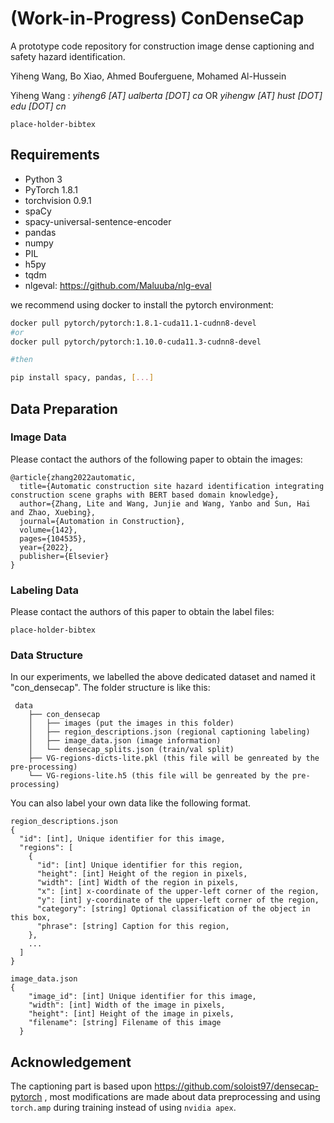 # (Work-in-Progress) ConDenseCap

A prototype code repository for construction image dense captioning and safety hazard identification.

Yiheng Wang, Bo Xiao, Ahmed Bouferguene, Mohamed Al-Hussein

Yiheng Wang : *yiheng6 [AT] ualberta [DOT] ca* OR *yihengw [AT] hust [DOT] edu [DOT] cn*

```
place-holder-bibtex
```

## Requirements

- Python 3
- PyTorch 1.8.1
- torchvision 0.9.1
- spaCy
- spacy-universal-sentence-encoder
- pandas
- numpy
- PIL
- h5py
- tqdm
- nlgeval: https://github.com/Maluuba/nlg-eval

we recommend using docker to install the pytorch environment:

```bash
docker pull pytorch/pytorch:1.8.1-cuda11.1-cudnn8-devel
#or
docker pull pytorch/pytorch:1.10.0-cuda11.3-cudnn8-devel

#then

pip install spacy, pandas, [...]
```

## Data Preparation

### Image Data

Please contact the authors of the following paper to obtain the images:

```
@article{zhang2022automatic,
  title={Automatic construction site hazard identification integrating construction scene graphs with BERT based domain knowledge},
  author={Zhang, Lite and Wang, Junjie and Wang, Yanbo and Sun, Hai and Zhao, Xuebing},
  journal={Automation in Construction},
  volume={142},
  pages={104535},
  year={2022},
  publisher={Elsevier}
}
```

### Labeling Data

Please contact the authors of this paper to obtain the label files:

```
place-holder-bibtex
```

### Data Structure

In our experiments, we labelled the above dedicated dataset and named it "con_densecap". The folder structure is like this:

```
 data
    ├── con_densecap
    │   ├── images (put the images in this folder)
    │   ├── region_descriptions.json (regional captioning labeling)
    │   ├── image_data.json (image information)
    │   └── densecap_splits.json (train/val split)
    ├── VG-regions-dicts-lite.pkl (this file will be genreated by the pre-processing)
    └── VG-regions-lite.h5 (this file will be genreated by the pre-processing)
```

You can also label your own data like the following format.

```
region_descriptions.json
{
  "id": [int], Unique identifier for this image,
  "regions": [
    {
      "id": [int] Unique identifier for this region,
      "height": [int] Height of the region in pixels,
      "width": [int] Width of the region in pixels,
      "x": [int] x-coordinate of the upper-left corner of the region,
      "y": [int] y-coordinate of the upper-left corner of the region,
      "category": [string] Optional classification of the object in this box,
      "phrase": [string] Caption for this region,
    },
    ...
  ]
}
```

```
image_data.json
{
    "image_id": [int] Unique identifier for this image,
    "width": [int] Width of the image in pixels,
    "height": [int] Height of the image in pixels,
    "filename": [string] Filename of this image
  }
```

## Acknowledgement

The captioning part is based upon https://github.com/soloist97/densecap-pytorch , most modifications are made about data preprocessing and using `torch.amp` during training instead of using `nvidia apex`.
